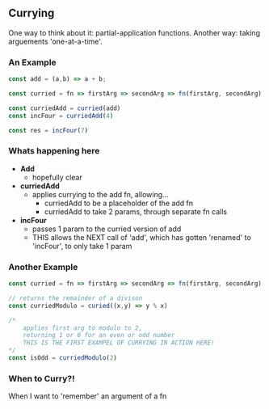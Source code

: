 ## Currying
One way to think about it: partial-application functions.
Another way: taking arguements 'one-at-a-time'.

### An Example
```js
const add = (a,b) => a + b;

const curried = fn => firstArg => secondArg => fn(firstArg, secondArg)

const curriedAdd = curried(add)
const incFour = curriedAdd(4)

const res = incFour(7)
```

### Whats happening here
 - **Add**
   - hopefully clear
 - **curriedAdd**
   - applies currying to the add fn, allowing...
     - curriedAdd to be a placeholder of the add fn
     - curriedAdd to take 2 params, through separate fn calls
 - **incFour**
   - passes 1 param to the curried version of add
   - THIS allows the NEXT call of 'add', which has gotten 'renamed' to 'incFour', to only take 1 param

### Another Example
```js
const curried = fn => firstArg => secondArg => fn(firstArg, secondArg)

// returns the remainder of a divison
const curriedModulo = curied((x,y) => y % x)

/*
	applies first arg to modulo to 2, 
	returning 1 or 0 for an even or odd number
	THIS IS THE FIRST EXAMPEL OF CURRYING IN ACTION HERE!
*/
const isOdd = curriedModulo(2)

```


### When to Curry?!
When I want to 'remember' an argument of a fn